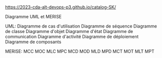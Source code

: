 https://2023-cda-alt-devops-p3.github.io/catalog-SK/

Diagramme UML et MERISE

UML: 
Diagramme de cas d'utilisation
Diagramme de séquence
Diagramme de classe
Diagramme d'objet
Diagramme d'état
Diagramme de communication
Diagramme d'activité
Diagramme de déploiement
Diagramme de composants

MERISE:
MCC
MOC
MLC
MPC
MCD
MOD
MLD
MPD
MCT
MOT
MLT
MPT
